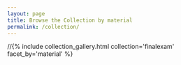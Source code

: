 ```yaml
---
layout: page
title: Browse the Collection by material
permalink: /collection/
---
```



//{% include collection_gallery.html collection='finalexam' facet_by='material' %}
